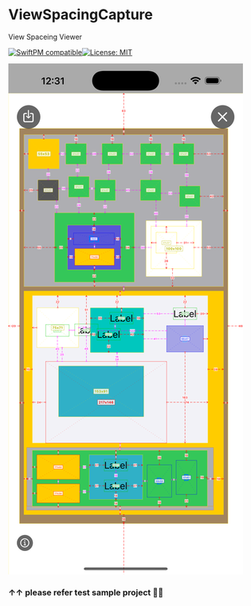 # ViewSpacingCapture
View Spaceing Viewer

[![SwiftPM compatible](https://img.shields.io/badge/SwiftPM-compatible-brightgreen.svg)](https://swift.org/package-manager/)[![License: MIT](https://img.shields.io/badge/License-MIT-yellow.svg)](LICENSE)



![SampleTestApp](https://github.com/pkh0225/ViewSpacingCapture/blob/main/Images/Sample.png)
### ↑↑ please refer test sample project 👾👾
